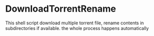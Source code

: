 # DownloadTorrentRename
This shell script download multiple torrent file, rename contents in subdirectories if available. the whole process happens automatically
